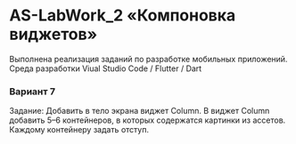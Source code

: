 # AS-LabWork_2 «Компоновка виджетов»
Выполнена реализация заданий по разработке мобильных приложений. Среда разработки Viual Studio Code / Flutter / Dart

### Вариант 7	
Задание: Добавить в тело экрана виджет Column. В виджет Column добавить 5–6 контейнеров, в которых содержатся картинки из ассетов. Каждому контейнеру задать отступ.

